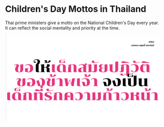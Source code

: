 # Children's Day Mottos in Thailand
Thai prime ministers give a motto on the National Children's Day every year. It can reflect the social mentality and priority at the time.

![Screenshot](thumbnail.png)
